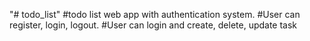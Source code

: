 "# todo_list" 
#todo list web app with authentication system.
#User can register, login, logout.
#User can login and create, delete, update task
